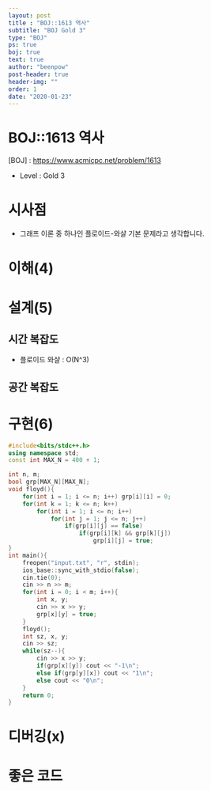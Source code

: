```yaml
---
layout: post
title : "BOJ::1613 역사"
subtitle: "BOJ Gold 3"
type: "BOJ"
ps: true
boj: true
text: true
author: "beenpow"
post-header: true
header-img: ""
order: 1
date: "2020-01-23"
---
```


# BOJ::1613 역사
[BOJ] : <https://www.acmicpc.net/problem/1613>
- Level : Gold 3

# 시사점

- 그래프 이론 중 하나인 플로이드-와샬 기본 문제라고 생각합니다.

# 이해(4)

# 설계(5)

## 시간 복잡도

- 플로이드 와샬 : O(N^3)

## 공간 복잡도

# 구현(6)

```cpp
#include<bits/stdc++.h>
using namespace std;
const int MAX_N = 400 + 1;

int n, m;
bool grp[MAX_N][MAX_N];
void floyd(){
    for(int i = 1; i <= n; i++) grp[i][i] = 0;
    for(int k = 1; k <= n; k++)
        for(int i = 1; i <= n; i++)
            for(int j = 1; j <= n; j++)
                if(grp[i][j] == false)
                    if(grp[i][k] && grp[k][j])
                        grp[i][j] = true;
}
int main(){
    freopen("input.txt", "r", stdin);
    ios_base::sync_with_stdio(false);
    cin.tie(0);
    cin >> n >> m;
    for(int i = 0; i < m; i++){
        int x, y;
        cin >> x >> y;
        grp[x][y] = true;
    }
    floyd();
    int sz, x, y;
    cin >> sz;
    while(sz--){
        cin >> x >> y;
        if(grp[x][y]) cout << "-1\n";
        else if(grp[y][x]) cout << "1\n";
        else cout << "0\n";
    }
    return 0;
}
```
# 디버깅(x)

# 좋은 코드


